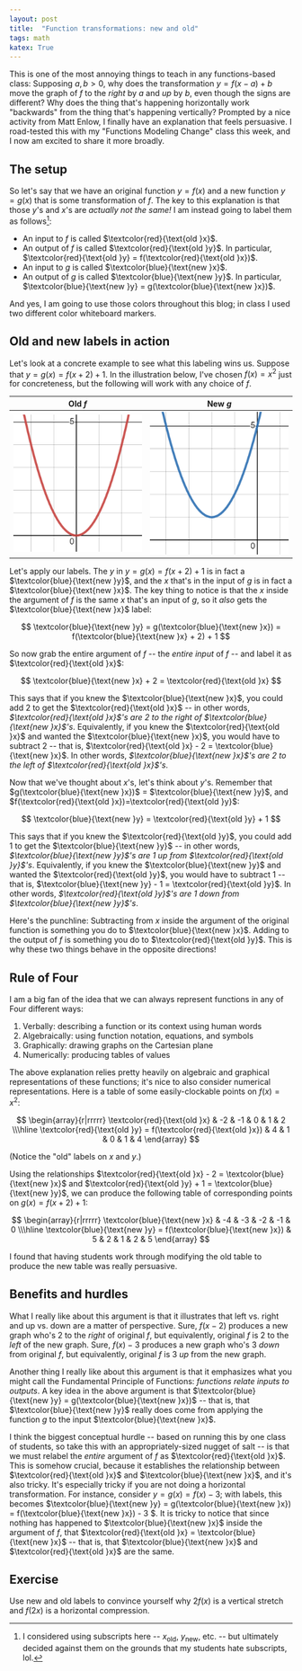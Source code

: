 ```yaml
---
layout: post
title:  "Function transformations: new and old"
tags: math 
katex: True
---
```



This is one of the most annoying things to teach in any functions-based class: Supposing $a, b > 0$, why does the transformation 
$y=f(x-a)+b$ 
move the graph of $f$ to the *right* by $a$ and *up* by $b$, even though the signs are different? Why does the thing that's happening horizontally work "backwards" from the thing that's happening vertically? Prompted by a nice activity from Matt Enlow, I finally have an explanation that feels persuasive. I road-tested this with my "Functions Modeling Change" class this week, and I now am excited to share it more broadly.

## The setup

So let's say that we have an original function $y=f(x)$ and a new function $y=g(x)$ that is some transformation of $f$. The key to this explanation is that those $y$'s and $x$'s are *actually not the same!* I am instead going to label them as follows[^1]:
- An input to $f$ is called $\textcolor{red}{\text{old }x}$.
- An output of $f$ is called $\textcolor{red}{\text{old }y}$. In particular, $\textcolor{red}{\text{old }y} = f(\textcolor{red}{\text{old }x})$.
- An input to $g$ is called $\textcolor{blue}{\text{new }x}$.
- An output of $g$ is called $\textcolor{blue}{\text{new }y}$. In particular, $\textcolor{blue}{\text{new }y} = g(\textcolor{blue}{\text{new }x})$.

And yes, I am going to use those colors throughout this blog; in class I used two different color whiteboard markers.

## Old and new labels in action

Let's look at a concrete example to see what this labeling wins us. Suppose that $y = g(x) = f(x+2)+1$. In the illustration below, I've chosen $f(x) = x^2$ just for concreteness, but the following will work with any choice of $f$.

Old $f$           |  New $g$
:-------------------------:|:-------------------------:
![A graph of f(x) = x^2, in red.](/images/old-f.png)  |  ![A graph of g(x) = f(x+2)+1, in blue.](/images/new-g.png)

Let's apply our labels. The $y$ in $y = g(x) = f(x+2) +1$ is in fact a $\textcolor{blue}{\text{new }y}$, and the $x$ that's in the input of $g$ is in fact a $\textcolor{blue}{\text{new }x}$. The key thing to notice is that the $x$ inside the argument of $f$ is the same $x$ that's an input of $g$, so it *also* gets the $\textcolor{blue}{\text{new }x}$ label:

$$
\textcolor{blue}{\text{new }y} = g(\textcolor{blue}{\text{new }x}) = f(\textcolor{blue}{\text{new }x} + 2) + 1
$$

So now grab the entire argument of $f$ -- the *entire input* of $f$ -- and label it as $\textcolor{red}{\text{old }x}$:

$$
\textcolor{blue}{\text{new }x} + 2 = \textcolor{red}{\text{old }x}
$$

This says that if you knew the $\textcolor{blue}{\text{new }x}$, you could add 2 to get the $\textcolor{red}{\text{old }x}$ -- in other words, *$\textcolor{red}{\text{old }x}$'s are 2 to the right of $\textcolor{blue}{\text{new }x}$'s*. Equivalently, if you knew the $\textcolor{red}{\text{old }x}$ and wanted the $\textcolor{blue}{\text{new }x}$, you would have to subtract 2 -- that is, $\textcolor{red}{\text{old }x} - 2 = \textcolor{blue}{\text{new }x}$. In other words, *$\textcolor{blue}{\text{new }x}$'s are 2 to the left of $\textcolor{red}{\text{old }x}$'s*.

Now that we've thought about $x$'s, let's think about $y$'s. Remember that $g(\textcolor{blue}{\text{new }x})$ = $\textcolor{blue}{\text{new }y}$, and $f(\textcolor{red}{\text{old }x})=\textcolor{red}{\text{old }y}$:

$$
\textcolor{blue}{\text{new }y} = \textcolor{red}{\text{old }y} + 1
$$

This says that if you knew the $\textcolor{red}{\text{old }y}$, you could add 1 to get the $\textcolor{blue}{\text{new }y}$ -- in other words, *$\textcolor{blue}{\text{new }y}$'s are 1 up from $\textcolor{red}{\text{old }y}$'s*. Equivalently, if you knew the $\textcolor{blue}{\text{new }y}$ and wanted the $\textcolor{red}{\text{old }y}$, you would have to subtract 1 -- that is, $\textcolor{blue}{\text{new }y} - 1 = \textcolor{red}{\text{old }y}$. In other words, *$\textcolor{red}{\text{old }y}$'s are 1 down from $\textcolor{blue}{\text{new }y}$'s*.

Here's the punchline: Subtracting from $x$ inside the argument of the original function is something you do to $\textcolor{blue}{\text{new }x}$. Adding to the output of $f$ is something you do to $\textcolor{red}{\text{old }y}$. This is why these two things behave in the opposite directions!

## Rule of Four

I am a big fan of the idea that we can always represent functions in any of Four different ways:
1. Verbally: describing a function or its context using human words
2. Algebraically: using function notation, equations, and symbols
3. Graphically: drawing graphs on the Cartesian plane
4. Numerically: producing tables of values

The above explanation relies pretty heavily on algebraic and graphical representations of these functions; it's nice to also consider numerical representations. Here is a table of some easily-clockable points on $f(x) = x^2$:

$$
\begin{array}{r|rrrrr}
\textcolor{red}{\text{old }x} & -2 & -1 & 0 & 1 & 2 \\\hline
\textcolor{red}{\text{old }y} = f(\textcolor{red}{\text{old }x}) & 4  & 1  & 0 & 1 & 4
\end{array}
$$

(Notice the "old" labels on $x$ and $y$.)

Using the relationships $\textcolor{red}{\text{old }x} - 2 = \textcolor{blue}{\text{new }x}$ and $\textcolor{red}{\text{old }y} + 1 = \textcolor{blue}{\text{new }y}$, we can produce the following table of corresponding points on $g(x) = f(x+2) + 1$:

$$
\begin{array}{r|rrrrr}
\textcolor{blue}{\text{new }x} & -4 & -3 & -2 & -1 & 0 \\\hline
\textcolor{blue}{\text{new }y} = f(\textcolor{blue}{\text{new }x}) & 5  & 2  & 1 & 2 & 5
\end{array}
$$

I found that having students work through modifying the old table to produce the new table was really persuasive.

## Benefits and hurdles

What I really like about this argument is that it illustrates that left vs. right and up vs. down are a matter of perspective. Sure, $f(x-2)$ produces a new graph who's 2 to the *right* of original $f$, but equivalently, original $f$ is 2 to the *left* of the new graph. Sure, $f(x) - 3$ produces a new graph who's 3 *down* from original $f$, but equivalently, original $f$ is 3 *up* from the new graph.

Another thing I really like about this argument is that it emphasizes what you might call the Fundamental Principle of Functions: *functions relate inputs to outputs*. A key idea in the above argument is that $\textcolor{blue}{\text{new }y} = g(\textcolor{blue}{\text{new }x})$ -- that is, that $\textcolor{blue}{\text{new }y}$ really does come from applying the function $g$ to the input $\textcolor{blue}{\text{new }x}$.

I think the biggest conceptual hurdle -- based on running this by one class of students, so take this with an appropriately-sized nugget of salt -- is that we must relabel the *entire* argument of $f$ as $\textcolor{red}{\text{old }x}$. This is somehow crucial, because it establishes the relationship between $\textcolor{red}{\text{old }x}$ and $\textcolor{blue}{\text{new }x}$, and it's also tricky. It's especially tricky if you are not doing a horizontal transformation. For instance, consider $y=g(x) = f(x) - 3$; with labels, this becomes $\textcolor{blue}{\text{new }y} = g(\textcolor{blue}{\text{new }x}) = f(\textcolor{blue}{\text{new }x}) - 3 $. It is tricky to notice that since nothing has happened to $\textcolor{blue}{\text{new }x}$ inside the argument of $f$, that $\textcolor{red}{\text{old }x} = \textcolor{blue}{\text{new }x}$ -- that is, that $\textcolor{blue}{\text{new }x}$ and $\textcolor{red}{\text{old }x}$ are the same. 

## Exercise

Use new and old labels to convince yourself why $2f(x)$ is a vertical stretch and $f(2x)$ is a horizontal compression.

[^1]: I considered using subscripts here -- $x_\text{old}$, $y_\text{new}$, etc. -- but ultimately decided against them on the grounds that my students hate subscripts, lol.
